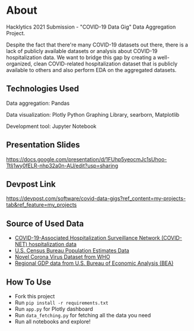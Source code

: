 # About
Hacklytics 2021 Submission - "COVID-19 Data Gig" Data Aggregation Project.

Despite the fact that there're many COVID-19 datasets out there,
there is a lack of publicly available datasets or analysis about COVID-19 hospitalization
data. We want to bridge this gap by creating a well-organized, clean
COVID-related hospitalization dataset that is publicly available to others and
also perform EDA on the aggregated datasets.

## Technologies Used
Data aggregation: Pandas

Data visualization: Plotly Python Graphing Library, searborn, Matplotlib

Development tool: Jupyter Notebook

## Presentation Slides
https://docs.google.com/presentation/d/1FUhp5yeocmJc1sUhoo-Ttlj1wy0fELR-nhp32a0n-AU/edit?usp=sharing

## Devpost Link
https://devpost.com/software/covid-data-gigs?ref_content=my-projects-tab&ref_feature=my_projects

## Source of Used Data
* [COVID-19-Associated Hospitalization Surveillance Network (COVID-NET) 
  hospitalization data](https://gis.cdc.gov/grasp/COVIDNet/COVID19_3.html)
* [U.S. Census Bureau Population Estimates
  Data](census.gov/topics/population.html)
* [Novel Corona Virus Dataset from
  WHO](https://www.kaggle.com/sudalairajkumar/novel-corona-virus-2019-dataset)
* [Regional GDP data from U.S. Bureau of Economic Analysis
  (BEA)](https://apps.bea.gov/itable/iTable.cfm?ReqID=70&step=1&acrdn=1)

## How To Use
* Fork this project
* Run `pip install -r requirements.txt` 
* Run `app.py` for Plotly dashboard
* Run `data_fetching.py` for fetching all the data you need
* Run all notebooks and explore!